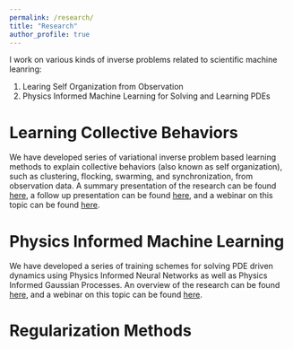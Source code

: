 ```yaml
---
permalink: /research/
title: "Research"
author_profile: true
---
```


I work on various kinds of inverse problems related to scientific machine leanring:
1. Learing Self Organization from Observation
1. Physics Informed Machine Learning for Solving and Learning PDEs

Learning Collective Behaviors
======
We have developed series of variational inverse problem based learning methods to explain collective behaviors (also known as self organization), such as clustering, flocking, swarming, and synchronization,  from observation data.  A summary presentation of the research can be found [here](https://youtu.be/vmfKFZoFt4s), a follow up presentation can be found [here](https://youtu.be/3OSb1gya7g4), and a webinar on this topic can be found [here](https://youtu.be/yc-AIAEtGDc).

Physics Informed Machine Learning
======
We have developed a series of training schemes for solving PDE driven dynamics using Physics Informed Neural Networks as well as Physics Informed Gaussian Processes.  An overview of the research can be found [here](https://youtu.be/1SuSrQcpiy4), and a webinar on this topic can be found [here](https://youtu.be/sD9NTHiWTIQ).

Regularization Methods
======

